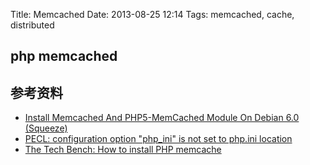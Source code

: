 Title: Memcached
Date: 2013-08-25 12:14
Tags: memcached, cache, distributed


## php memcached

## 参考资料

*  [Install Memcached And PHP5-MemCached Module On Debian 6.0 (Squeeze)](http://www.howtoforge.com/install-memcached-and-php5-memcached-module-on-debian-6.0-squeeze)  
*  [PECL: configuration option "php_ini" is not set to php.ini location](http://arcadian83.livejournal.com/16386.html)
*  [The Tech Bench: How to install PHP memcache](http://blog.servint.net/2012/03/16/the-tech-bench-how-to-install-php-memcache/)

